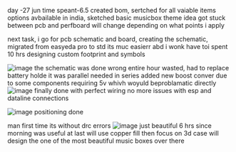 day -27 jun
time speant-6.5
created bom, 
sertched for all vaiable items options avbailable in india,
sketched basic musicbox theme idea
got stuck between pcb and perfboard will change depending on what points i apply

next task,  i go for pcb schematic and board, 
creating the schematic, migrated from easyeda pro to std its muc easierr abd i wonk have toi spent 10 hrs designing custom footprint and symbols

![image](https://github.com/user-attachments/assets/4ae99e75-b766-474f-9914-ed2674924622)
the schematic was done wrong entire hour wasted, had to replace battery holde it was parallel needed in series
added new boost conver due to some components requiring 5v whivh woyuld beproblamatic directly
![image](https://github.com/user-attachments/assets/deda32e0-835e-481b-a088-ea43b305c0a9)
finally done with perfect wiring no more issues with esp and dataline connections

![image](https://github.com/user-attachments/assets/cd4a5390-c6b2-4db1-aed6-338fccb376f4) positioning done

man first time its without drc errors ![image](https://github.com/user-attachments/assets/ff063a99-08a4-43e6-b49a-ccdc8716f0c8) just beautiful 6 hrs since morning was useful at last will use copper fill then focus on 3d case will design the one of the most beautiful music boxes over there





